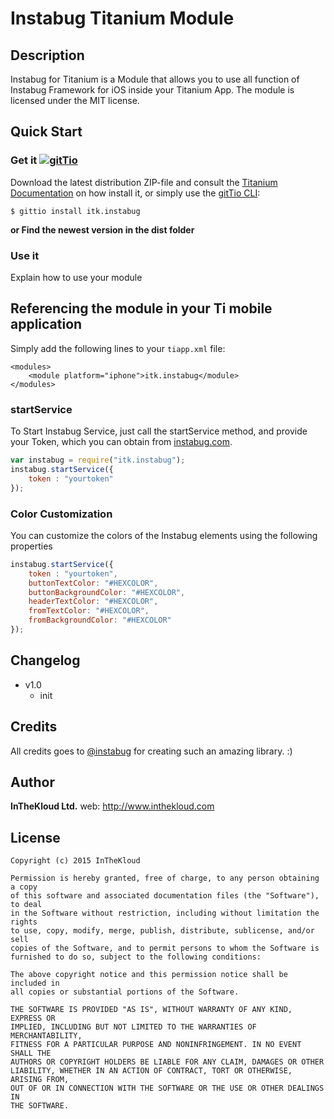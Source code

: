 # Instabug Titanium Module

## Description

Instabug for Titanium is a Module that allows you to use all function of Instabug Framework for iOS inside your Titanium App.
The module is licensed under the MIT license.

## Quick Start

### Get it [![gitTio](http://gitt.io/badge.png)](http://gitt.io/component/itk.instabug)
Download the latest distribution ZIP-file and consult the [Titanium Documentation](http://docs.appcelerator.com/titanium/latest/#!/guide/Using_a_Module) on how install it, or simply use the [gitTio CLI](http://gitt.io/cli):

`$ gittio install itk.instabug`

**or Find the newest version in the dist folder**

### Use it
Explain how to use your module

## Referencing the module in your Ti mobile application

Simply add the following lines to your `tiapp.xml` file:

    <modules>
        <module platform="iphone">itk.instabug</module>
    </modules>

### startService

To Start Instabug Service, just call the startService method, and provide your Token, which you can obtain from [instabug.com](www.instabug.com). 

```javascript
var instabug = require("itk.instabug");
instabug.startService({
	token : "yourtoken"
});
```

### Color Customization

You can customize the colors of the Instabug elements using the following properties

```javascript
instabug.startService({
	token : "yourtoken",
	buttonTextColor: "#HEXCOLOR",
	buttonBackgroundColor: "#HEXCOLOR",
	headerTextColor: "#HEXCOLOR",
	fromTextColor: "#HEXCOLOR",
	fromBackgroundColor: "#HEXCOLOR"
});
```

## Changelog
* v1.0
  * init


## Credits

All credits goes to [@instabug](http://github.com/instabug) for creating such an amazing library. :)

## Author

**InTheKloud Ltd.**
web: http://www.inthekloud.com


## License

    Copyright (c) 2015 InTheKloud

    Permission is hereby granted, free of charge, to any person obtaining a copy
    of this software and associated documentation files (the "Software"), to deal
    in the Software without restriction, including without limitation the rights
    to use, copy, modify, merge, publish, distribute, sublicense, and/or sell
    copies of the Software, and to permit persons to whom the Software is
    furnished to do so, subject to the following conditions:

    The above copyright notice and this permission notice shall be included in
    all copies or substantial portions of the Software.

    THE SOFTWARE IS PROVIDED "AS IS", WITHOUT WARRANTY OF ANY KIND, EXPRESS OR
    IMPLIED, INCLUDING BUT NOT LIMITED TO THE WARRANTIES OF MERCHANTABILITY,
    FITNESS FOR A PARTICULAR PURPOSE AND NONINFRINGEMENT. IN NO EVENT SHALL THE
    AUTHORS OR COPYRIGHT HOLDERS BE LIABLE FOR ANY CLAIM, DAMAGES OR OTHER
    LIABILITY, WHETHER IN AN ACTION OF CONTRACT, TORT OR OTHERWISE, ARISING FROM,
    OUT OF OR IN CONNECTION WITH THE SOFTWARE OR THE USE OR OTHER DEALINGS IN
    THE SOFTWARE.
